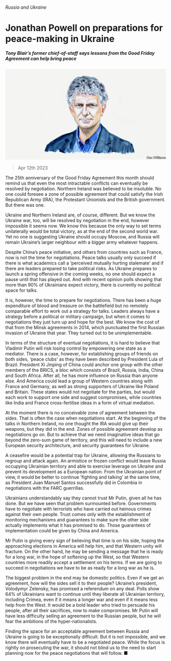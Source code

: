 ###### Russia and Ukraine

# Jonathan Powell on preparations for peace-making in Ukraine 

##### Tony Blair’s former chief-of-staff says lessons from the Good Friday Agreement can help bring peace 

![image](images/20230415_BID002.jpg) 

> Apr 12th 2023 

The 25th anniversary of the Good Friday Agreement this month should remind us that even the most intractable conflicts can eventually be resolved by negotiation. Northern Ireland was believed to be insoluble. No one could foresee a zone of possible agreement that could satisfy the Irish Republican Army (IRA), the Protestant Unionists and the British government. But there was one.

Ukraine and Northern Ireland are, of course, different. But we know the Ukraine war, too, will be resolved by negotiation in the end, however impossible it seems now. We know this because the only way to set terms unilaterally would be total victory, as at the end of the second world war. Yet no one is suggesting Ukraine should occupy Moscow, and Russia will remain Ukraine’s larger neighbour with a bigger army whatever happens.

Despite China’s peace initiative, and others from countries such as France, now is not the time for negotiations. Peace talks usually only succeed if there is what academics call a ‘perceived mutually hurting stalemate’ and if there are leaders prepared to take political risks. As Ukraine prepares to launch a spring offensive in the coming weeks, no one should expect a pause until that has played out. And with recent opinion polls showing that more than 90% of Ukrainians expect victory, there is currently no political space for talks.

It is, however, the time to prepare for negotiations. There has been a huge expenditure of blood and treasure on the battlefield but no remotely comparable effort to work out a strategy for talks. Leaders always have a strategy before a political or military campaign, but when it comes to negotiations they just turn up and hope for the best. We know the cost of that from the Minsk agreements in 2014, which punctuated the first Russian invasion of Ukraine that year. They turned out to be unimplementable. 

In terms of the structure of eventual negotiations, it is hard to believe that Vladimir Putin will risk losing control by empowering one state as a mediator. There is a case, however, for establishing groups of friends on both sides, ‘peace clubs’ as they have been described by President Lula of Brazil. President Xi Jinping of China could anchor one group with the other members of the BRICS, a bloc which consists of Brazil, Russia, India, China and South Africa. After all, he has more influence on Russia than anyone else. And America could lead a group of Western countries along with France and Germany, as well as strong supporters of Ukraine like Poland and Britain. These states would not negotiate for the parties, but would each work to support one side and suggest compromises, while countries like India and France cross-fertilise ideas in a form of virtual mediation.

At the moment there is no conceivable zone of agreement between the sides. That is often the case when negotiations start. At the beginning of the talks in Northern Ireland, no one thought the IRA would give up their weapons, but they did in the end. Zones of possible agreement develop as negotiations go on. But to achieve that we need imaginative ideas that go beyond the zero-sum game of territory, and this will need to include a new European security architecture, and security guarantees for Ukraine. 

A ceasefire would be a potential trap for Ukraine, allowing the Russians to regroup and attack again. An armistice or frozen conflict would leave Russia occupying Ukrainian territory and able to exercise leverage on Ukraine and prevent its development as a European nation. From the Ukrainian point of view, it would be better to continue ‘fighting and talking’ at the same time, as President Juan Manuel Santos successfully did in Colombia in negotiations with the FARC guerrillas.

Ukrainians understandably say they cannot trust Mr Putin, given all he has done. But we have seen that problem surmounted before. Governments have to negotiate with terrorists who have carried out heinous crimes against their own people. Trust comes only with the establishment of monitoring mechanisms and guarantees to make sure the other side actually implements what it has promised to do. Those guarantees of implementation could be given by China and America. 

Mr Putin is giving every sign of believing that time is on his side, hoping the approaching elections in America will help him, and that Western unity will fracture. On the other hand, he may be sending a message that he is ready for a long war, in the hope of softening up the West, so that Western countries more readily accept a settlement on his terms. If we are going to succeed in negotiations we have to be as ready for a long war as he is.

The biggest problem in the end may be domestic politics. Even if we get an agreement, how will the sides sell it to their people? Ukraine’s president, Volodymyr Zelensky, has promised a referendum on any deal. Polls show 64% of Ukrainians want to continue until they liberate all Ukrainian territory, including Crimea, even if it means a longer war and even if it means less help from the West. It would be a bold leader who tried to persuade his people, after all their sacrifices, now to make compromises. Mr Putin will have less difficulty selling an agreement to the Russian people, but he will fear the ambitions of the hyper-nationalists.

Finding the space for an acceptable agreement between Russia and Ukraine is going to be exceptionally difficult. But it is not impossible, and we know there will eventually have to be a negotiated peace. While the focus is rightly on prosecuting the war, it should not blind us to the need to start planning now for the peace negotiations that will follow. ■


